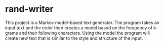 # rand-writer
This project is a Markov model-based text generator. The‬ program takes an input text and the order then creates a model based on the‬ frequency of k-grams and their following characters. Using the model the‬ program will create new text that is similar to the style and structure of the‬ input.
